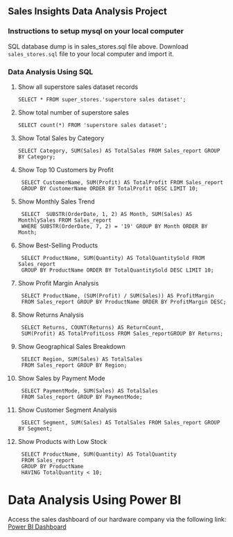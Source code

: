 ## Sales Insights Data Analysis Project 

### Instructions to setup mysql on your local computer
SQL database dump is in sales_stores.sql file above. Download `sales_stores.sql` file to your local computer and import it.

### Data Analysis Using SQL
1. Show all superstore sales dataset records
   
       SELECT * FROM super_stores.'superstore sales dataset'; 

 2. Show total number of superstore sales

        SELECT count(*) FROM 'superstore sales dataset';

3. Show Total Sales by Category
   
       SELECT Category, SUM(Sales) AS TotalSales FROM Sales_report GROUP BY Category;
 
4. Show Top 10 Customers by Profit

        SELECT CustomerName, SUM(Profit) AS TotalProfit FROM Sales_report 
        GROUP BY CustomerName ORDER BY TotalProfit DESC LIMIT 10;
 
5. Show Monthly Sales Trend

        SELECT  SUBSTR(OrderDate, 1, 2) AS Month, SUM(Sales) AS MonthlySales FROM Sales_report 
        WHERE SUBSTR(OrderDate, 7, 2) = '19' GROUP BY Month ORDER BY Month;

6. Show Best-Selling Products

        SELECT ProductName, SUM(Quantity) AS TotalQuantitySold FROM Sales_report 
        GROUP BY ProductName ORDER BY TotalQuantitySold DESC LIMIT 10;

7. Show Profit Margin Analysis
 
        SELECT ProductName, (SUM(Profit) / SUM(Sales)) AS ProfitMargin 
        FROM Sales_report GROUP BY ProductName ORDER BY ProfitMargin DESC;

8. Show Returns Analysis

        SELECT Returns, COUNT(Returns) AS ReturnCount, 
        SUM(Profit) AS TotalProfitLoss FROM Sales_reportGROUP BY Returns;

9. Show Geographical Sales Breakdown

        SELECT Region, SUM(Sales) AS TotalSales 
        FROM Sales_report GROUP BY Region;

10. Show Sales by Payment Mode

         SELECT PaymentMode, SUM(Sales) AS TotalSales 
         FROM Sales_report GROUP BY PaymentMode;

11. Show Customer Segment Analysis

         SELECT Segment, SUM(Sales) AS TotalSales FROM Sales_report GROUP BY Segment;

12. Show Products with Low Stock

         SELECT ProductName, SUM(Quantity) AS TotalQuantity
         FROM Sales_report
         GROUP BY ProductName
         HAVING TotalQuantity < 10;
         

Data Analysis Using Power BI
============================

Access the sales dashboard of our hardware company via the following link: [Power BI Dashboard](https://app.powerbi.com/view?r=eyJrIjoiNjA5YTFmYzktZTU3Ni00OGM2LThhMGUtODcwYzcxZjZhY2Y0IiwidCI6IjM0ODJlZWIwLWQ4MzUtNGE5Ni1iZmJhLTQ0NWE3NTExZTE0MSJ9)

